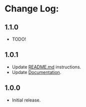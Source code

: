 # Change Log:

## 1.1.0

- TODO!

## 1.0.1

- Update [README.md](https://github.com/OmiyaGames/omiya-games-embed-webgl-template/tree/master/README.md) instructions.
- Update [Documentation](https://omiyagames.github.io/omiya-games-embed-webgl-template).

## 1.0.0

- Initial release.

